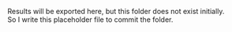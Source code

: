 Results will be exported here, but this folder does not exist initially.  
So I write this placeholder file to commit the folder.